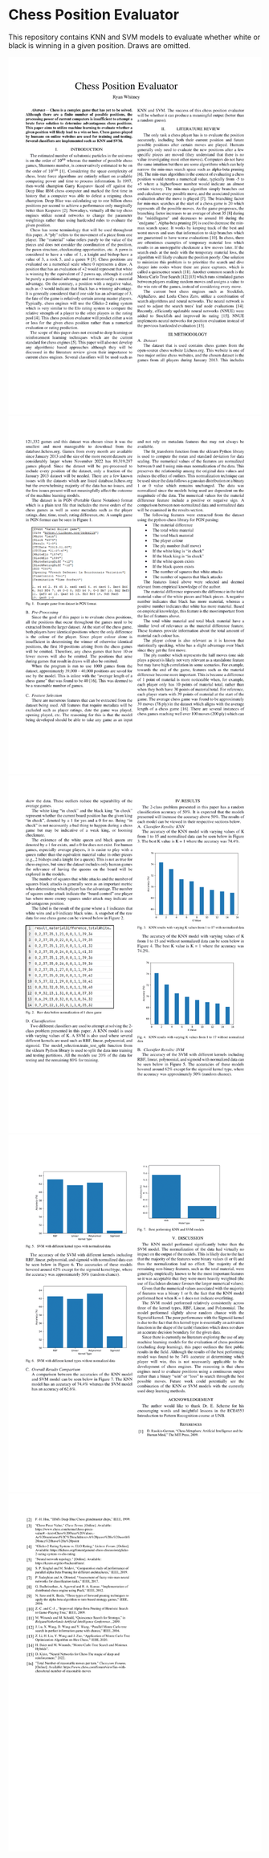 # Chess Position Evaluator

This repository contains KNN and SVM models to evaluate whether white or black is winning in a given position. Draws are omitted.


<img src="READMEfiles/ECE4553TermProjectReportRyanWhitney1.png" />
<img src="READMEfiles/ECE4553TermProjectReportRyanWhitney2.png" />
<img src="READMEfiles/ECE4553TermProjectReportRyanWhitney3.png" />
<img src="READMEfiles/ECE4553TermProjectReportRyanWhitney4.png" />
<img src="READMEfiles/ECE4553TermProjectReportRyanWhitney5.png" />
